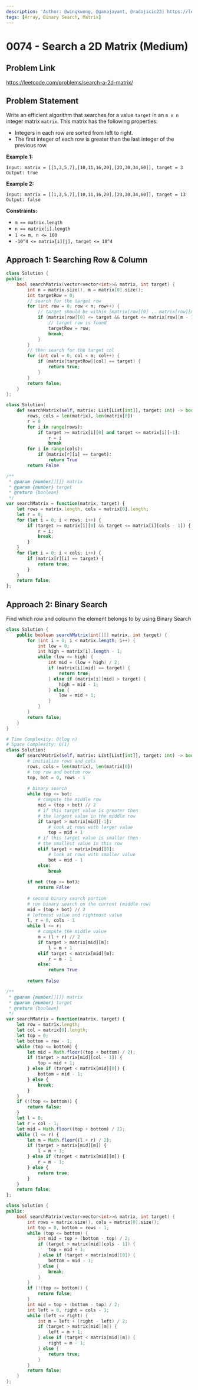 ```yaml
---
description: 'Author: @wingkwong, @ganajayant, @radojicic23| https://leetcode.com/problems/search-a-2d-matrix/'
tags: [Array, Binary Search, Matrix]
---
```


# 0074 - Search a 2D Matrix (Medium) 

## Problem Link

https://leetcode.com/problems/search-a-2d-matrix/

## Problem Statement

Write an efficient algorithm that searches for a value `target` in an `m x n` integer matrix `matrix`. This matrix has the following properties:

- Integers in each row are sorted from left to right.
- The first integer of each row is greater than the last integer of the previous row.

**Example 1:**

```
Input: matrix = [[1,3,5,7],[10,11,16,20],[23,30,34,60]], target = 3
Output: true
```

**Example 2:**

```
Input: matrix = [[1,3,5,7],[10,11,16,20],[23,30,34,60]], target = 13
Output: false
```

**Constraints:**

- `m == matrix.length`
- `n == matrix[i].length`
- `1 <= m, n <= 100`
- `-10^4 <= matrix[i][j], target <= 10^4`

## Approach 1: Searching Row & Column

<Tabs>
<TabItem value="cpp" label="C++">
<SolutionAuthor name="@wingkwong"/>

```cpp
class Solution {
public:
    bool searchMatrix(vector<vector<int>>& matrix, int target) {
        int n = matrix.size(), m = matrix[0].size();
        int targetRow = 0;
        // search for the target row
        for (int row = 0; row < n; row++) {
            // target should be within [matrix[row][0] .. matrix[row][m - 1]]
            if (matrix[row][0] <= target && target <= matrix[row][m - 1]) {
                // target row is found
                targetRow = row;
                break;
            }
        }
        // then search for the target col
        for (int col = 0; col < m; col++) {
            if (matrix[targetRow][col] == target) {
                return true;
            }
        }
        return false;
    }
};
```

</TabItem>

<TabItem value="py" label="Python">
<SolutionAuthor name="@radojicic23"/>

```py
class Solution:
    def searchMatrix(self, matrix: List[List[int]], target: int) -> bool:
        rows, cols = len(matrix), len(matrix[0])
        r = 0
        for i in range(rows):
            if target >= matrix[i][0] and target <= matrix[i][-1]:
                r = i
                break
        for i in range(cols):
            if (matrix[r][i] == target):
                return True
        return False
```

</TabItem>

<TabItem value="js" label="JavaScript">
<SolutionAuthor name="@radojicic23"/>

```js
/**
 * @param {number[][]} matrix
 * @param {number} target
 * @return {boolean}
 */
var searchMatrix = function(matrix, target) {
    let rows = matrix.length, cols = matrix[0].length;
    let r = 0;
    for (let i = 0; i < rows; i++) {
        if (target >= matrix[i][0] && target <= matrix[i][cols - 1]) {
            r = i;
            break;
        }
    }
    for (let i = 0; i < cols; i++) {
        if (matrix[r][i] == target) {
            return true;
        }
    }
    return false;
};
```

</TabItem>
</Tabs>


## Approach 2: Binary Search

Find which row and coloumn the element belongs to by using Binary Search

<Tabs>
<TabItem value="java" label="Java">
<SolutionAuthor name="@ganajayant"/>

```java
class Solution {
    public boolean searchMatrix(int[][] matrix, int target) {
        for (int i = 0; i < matrix.length; i++) {
            int low = 0;
            int high = matrix[i].length - 1;
            while (low <= high) {
                int mid = (low + high) / 2;
                if (matrix[i][mid] == target) {
                    return true;
                } else if (matrix[i][mid] > target) {
                    high = mid - 1;
                } else {
                    low = mid + 1;
                }
            }
        }
        return false;
    }
}
```
</TabItem>

<TabItem value="python" label="Python">
<SolutionAuthor name="@radojicic23"/>

```python
# Time Complexity: O(log n)
# Space Complexity: O(1)
class Solution:
    def searchMatrix(self, matrix: List[List[int]], target: int) -> bool:
        # initialize rows and cols 
        rows, cols = len(matrix), len(matrix[0]) 
        # top row and bottom row
        top, bot = 0, rows - 1
        
        # binary search
        while top <= bot: 
            # compute the middle row
            mid = (top + bot) // 2
            # if this target value is greater then 
            # the largest value in the middle row
            if target > matrix[mid][-1]:
                # look at rows with larger value
                top = mid + 1
            # if this target value is smaller then 
            # the smallest value in this row
            elif target < matrix[mid][0]:
                # look at rows with smaller value
                bot = mid - 1
            else:
                break 
            
        if not (top <= bot):
            return False
        
        # second binary search portion
        # run binary search on the current (middle row)
        mid = (top + bot) // 2
        # leftmost value and rightmost value
        l, r = 0, cols - 1
        while l <= r:
            # compute the middle value
            m = (l + r) // 2
            if target > matrix[mid][m]:
                l = m + 1
            elif target < matrix[mid][m]:
                r = m - 1
            else:
                return True
        
        return False
```

</TabItem>

<TabItem value="js" label="JavaScript">
<SolutionAuthor name="@radojicic23"/>

```js
/**
 * @param {number[][]} matrix
 * @param {number} target
 * @return {boolean}
 */
var searchMatrix = function(matrix, target) {
    let row = matrix.length;
    let col = matrix[0].length;
    let top = 0;
    let bottom = row - 1;
    while (top <= bottom) {
        let mid = Math.floor((top + bottom) / 2);
        if (target > matrix[mid][col - 1]) {
            top = mid + 1;
        } else if (target < matrix[mid][0]) {
            bottom = mid - 1;
        } else {
            break;
        }
    }
    if (!(top <= bottom)) {
        return false;
    }
    let l = 0;
    let r = col - 1;
    let mid = Math.floor((top + bottom) / 2);
    while (l <= r) {
        let m = Math.floor((l + r) / 2);
        if (target > matrix[mid][m]) {
            l = m + 1;
        } else if (target < matrix[mid][m]) {
            r = m - 1;
        } else {
            return true;
        }
    }
    return false;
};
```

</TabItem>

<TabItem value="cpp" label="C++">
<SolutionAuthor name="@radojicic23"/>

```cpp
class Solution {
public:
    bool searchMatrix(vector<vector<int>>& matrix, int target) {
        int rows = matrix.size(), cols = matrix[0].size();
        int top = 0, bottom = rows - 1;
        while (top <= bottom) {
            int mid = top + (bottom - top) / 2;
            if (target > matrix[mid][cols - 1]) {
                top = mid + 1;
            } else if (target < matrix[mid][0]) {
                bottom = mid - 1;
            } else {
                break;
            }
        }
        if (!(top <= bottom)) {
            return false;
        }
        int mid = top + (bottom - top) / 2;
        int left = 0, right = cols - 1;
        while (left <= right) {
            int m = left + (right - left) / 2;
            if (target > matrix[mid][m]) {
                left = m + 1;
            } else if (target < matrix[mid][m]) {
                right = m - 1;
            } else {
                return true;
            }
        }
        return false;
    }
};
```

</TabItem>
</Tabs>
